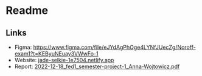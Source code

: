 # Readme

## Links
* Figma: https://www.figma.com/file/eJYdAgPhOge4LYNfJUecZg/Noroff-exam1?t=KEByuNEuay3VWwFo-1
* Website: [jade-selkie-1e7504.netlify.app](https://jade-selkie-1e7504.netlify.app)
* Report: [2022-12-18_fed1_semester-project-1_Anna-Wojtowicz.pdf](https://jade-selkie-1e7504.netlify.app/2022-12-18_fed1_semester-project-1_Anna-Wojtowicz.pdf)